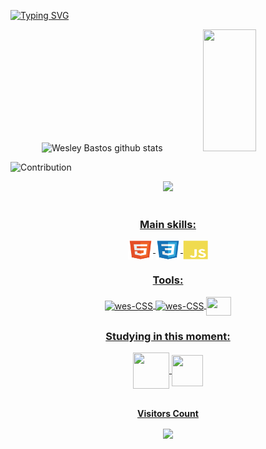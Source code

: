 [![Typing SVG](https://readme-typing-svg.herokuapp.com/?color=00bfbf&size=35&center=true&vCenter=true&width=1000&lines=HELLO,+MY+NAME+is+Wesley+Bastos;I'm+27+years+old;I+from+São+Paulo,+SP;I+study+systems+development+at+São+Judas;Be+Welcome!+:%29)](https://git.io/typing-svg)

<div align="center">  
  <img width="49%" height="195px" src="https://github-readme-stats.vercel.app/api?username=WesBastos&show_icons=true&count_private=true&hide_border=true&title_color=00bfbf&icon_color=00bfbf&text_color=c9d1d9&bg_color=0d1117" alt="Wesley Bastos github stats" /> 
  <img width="41%" height="195px" src="https://github-readme-stats.vercel.app/api/top-langs/?username=WesBastos&layout=compact&hide_border=true&title_color=00bfbf&text_color=00bfbf&bg_color=0d1117" />
</div>

![Contribution](https://activity-graph.herokuapp.com/graph?username=WesBastos&theme=gotham&hide_border=true&area=true)

<div align="center">  
<a href="https://www.instagram.com/wesbahr__/" target="_blank"><img src="https://img.shields.io/badge/-Instagram-%23E4405F?style=for-the-badge&logo=instagram&logoColor=white"</a>
</div> 
 
 <div align="center"style="display: inline_block"><br>

### Main skills:
<img align="center" alt="wes-HTML" height="30" width="40" src="https://raw.githubusercontent.com/devicons/devicon/master/icons/html5/html5-original.svg">
<img align="center" alt="wes-CSS" height="30" width="40" src="https://raw.githubusercontent.com/devicons/devicon/master/icons/css3/css3-original.svg">
<img align="center" alt="wes-Js" height="30" width="40" src= "https://raw.githubusercontent.com/devicons/devicon/master/icons/javascript/javascript-plain.svg">
             

### Tools:
<img align="center" alt="wes-CSS" height="30" width="40" src="https://cdn.jsdelivr.net/gh/devicons/devicon/icons/vscode/vscode-original.svg" />
<img align="center" alt="wes-CSS" height="30" width="40" src="https://cdn.jsdelivr.net/gh/devicons/devicon/icons/git/git-original.svg" />
<img align="center" lt="wes-CSS" height="30" width="40" src="https://cdn.jsdelivr.net/gh/devicons/devicon/icons/github/github-original-wordmark.svg" />


  
### Studying in this moment:
<img align="center" lt="wes-CSS" height="58" width="58" src="https://cdn.jsdelivr.net/gh/devicons/devicon/icons/java/java-original-wordmark.svg" /> 
<img align="center" lt="wes-CSS" height="50" width="50" src="https://cdn.jsdelivr.net/gh/devicons/devicon/icons/postgresql/postgresql-original-wordmark.svg" /> 



</div>


 

<div align="center">
<br><p align="centre"><b>Visitors Count</b></p>  
<p align="center"><img align="center" src="https://profile-counter.glitch.me/{WesBastos}/count.svg" /></p> 
<br></div>

